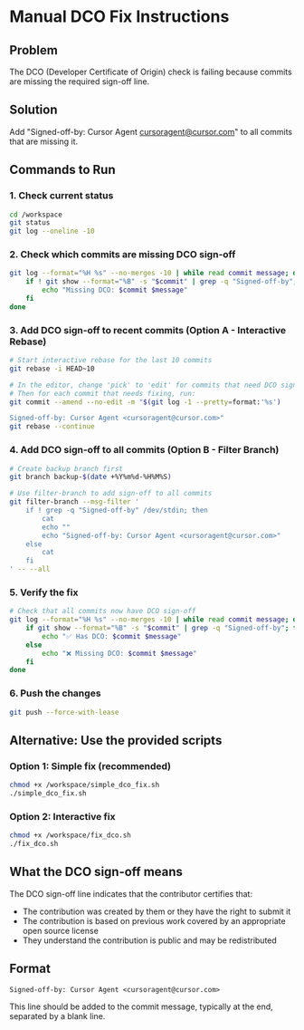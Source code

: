 # Manual DCO Fix Instructions

## Problem
The DCO (Developer Certificate of Origin) check is failing because commits are missing the required sign-off line.

## Solution
Add "Signed-off-by: Cursor Agent <cursoragent@cursor.com>" to all commits that are missing it.

## Commands to Run

### 1. Check current status
```bash
cd /workspace
git status
git log --oneline -10
```

### 2. Check which commits are missing DCO sign-off
```bash
git log --format="%H %s" --no-merges -10 | while read commit message; do
    if ! git show --format="%B" -s "$commit" | grep -q "Signed-off-by"; then
        echo "Missing DCO: $commit $message"
    fi
done
```

### 3. Add DCO sign-off to recent commits (Option A - Interactive Rebase)
```bash
# Start interactive rebase for the last 10 commits
git rebase -i HEAD~10

# In the editor, change 'pick' to 'edit' for commits that need DCO sign-off
# Then for each commit that needs fixing, run:
git commit --amend --no-edit -m "$(git log -1 --pretty=format:'%s')

Signed-off-by: Cursor Agent <cursoragent@cursor.com>"
git rebase --continue
```

### 4. Add DCO sign-off to all commits (Option B - Filter Branch)
```bash
# Create backup branch first
git branch backup-$(date +%Y%m%d-%H%M%S)

# Use filter-branch to add sign-off to all commits
git filter-branch --msg-filter '
    if ! grep -q "Signed-off-by" /dev/stdin; then
        cat
        echo ""
        echo "Signed-off-by: Cursor Agent <cursoragent@cursor.com>"
    else
        cat
    fi
' -- --all
```

### 5. Verify the fix
```bash
# Check that all commits now have DCO sign-off
git log --format="%H %s" --no-merges -10 | while read commit message; do
    if git show --format="%B" -s "$commit" | grep -q "Signed-off-by"; then
        echo "✅ Has DCO: $commit $message"
    else
        echo "❌ Missing DCO: $commit $message"
    fi
done
```

### 6. Push the changes
```bash
git push --force-with-lease
```

## Alternative: Use the provided scripts

### Option 1: Simple fix (recommended)
```bash
chmod +x /workspace/simple_dco_fix.sh
./simple_dco_fix.sh
```

### Option 2: Interactive fix
```bash
chmod +x /workspace/fix_dco.sh
./fix_dco.sh
```

## What the DCO sign-off means

The DCO sign-off line indicates that the contributor certifies that:
- The contribution was created by them or they have the right to submit it
- The contribution is based on previous work covered by an appropriate open source license
- They understand the contribution is public and may be redistributed

## Format
```
Signed-off-by: Cursor Agent <cursoragent@cursor.com>
```

This line should be added to the commit message, typically at the end, separated by a blank line.